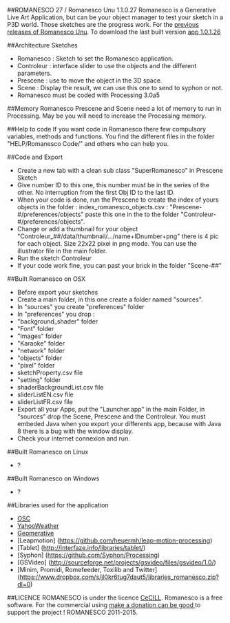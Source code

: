 ##ROMANESCO 27 / Romanesco Unu 1.1.0.27
Romanesco is a Generative Live Art Application, but can be
your object manager to test your sketch in a P3D world.
Those sketches are the progress work. 
For the [previous releases of Romanesco Unu](https://github.com/StanLepunK/ROMANESCO_previous_release).
To download the last built version [app 1.0.1.26](http://romanescoproject.wordpress.com/download/)

##Architecture Sketches
* Romanesco : Sketch to set the Romanesco application.
* Controleur : interface slider to use the objects and the different parameters.
* Prescene : use to move the object in the 3D space.
* Scene : Display the result, we can use this one to send to syphon or not.
* Romanesco must be coded with Processing 3.0a5


##Memory
Romanesco Prescene and Scene need a lot of memory to run in Processing. May be you will need to increase the Processing memory.

##Help to code
If you want code in Romanesco there few compulsory variables, methods and functions.  You find the different files in the folder "HELP/Romanesco Code/" and others who can help you.

##Code and Export
* Create a new tab with a clean sub class "SuperRomanesco" in Prescene Sketch
* Give number ID to this one, this number must be in the series of the other. No interruption from the first Obj ID to the last ID.
* When your code is done, run the Prescene to create the index of yours objects in the folder : index_romanesco_objects.csv :  "Prescene-#/preferences/objects" paste this one in the to the folder "Controleur-#/preferences/objects".
* Change or add a thumbnail for your object "Controleur_##/data/thumbnail/.../name+IDnumber+png" there is 4 pic for each object. Size 22x22 pixel in png mode. You can use the illustrator file in the main folder.
* Run the sketch Controleur
* If your code work fine, you can past your brick in the folder "Scene-##"

##Built Romanesco on OSX
* Before export your sketches
* Create a main folder, in this one create a folder named "sources".
* In "sources" you create "preferences" folder
* In "preferences" you drop :
 * "background_shader" folder
 * "Font" folder
 * "Images" folder 
 * "Karaoke" folder 
 * "network" folder 
 * "objects" folder 
 * "pixel"  folder
 * sketchProperty.csv file
 * "setting" folder 
 * shaderBackgroundList.csv file 
 * sliderListEN.csv file
 * sliderListFR.csv file
* Export all your Apps, put the "Launcher.app" in the main Folder, in "sources" drop the Scene, Prescene and the Controleur. You must embeded Java when you export your differents app, because with Java 8 there is a bug with the window display.
* Check your internet connexion and run.

##Built Romanesco on Linux
* ?

##Built Romanesco on Windows
* ?

##Libraries used for the application
* [OSC](http://www.sojamo.de/libraries/oscp5/)
* [YahooWeather](http://www.onformative.com/lab/google-weather-library-for-processing/)
* [Geomerative](http://www.ricardmarxer.com/geomerative/)
* [Leapmotion] (https://github.com/heuermh/leap-motion-processing)
* [Tablet] (http://interfaze.info/libraries/tablet/)
* [Syphon] (https://github.com/Syphon/Processing)
* [GSVideo] (http://sourceforge.net/projects/gsvideo/files/gsvideo/1.0/)
* [Minim, Promidi, Romefeeder, Toxilib and Twitter] (https://www.dropbox.com/s/jl0kr6tug7daut5/libraries_romanesco.zip?dl=0)


##LICENCE
ROMANESCO is under the licence [CeCILL](http://www.cecill.info/licences/Licence_CeCILL_V2.1-en.html).
Romanesco is a free software.
For the commercial using [make a donation can be good  ](http://romanescoproject.wordpress.com/download/) to support the project !
ROMANESCO 2011-2015.
